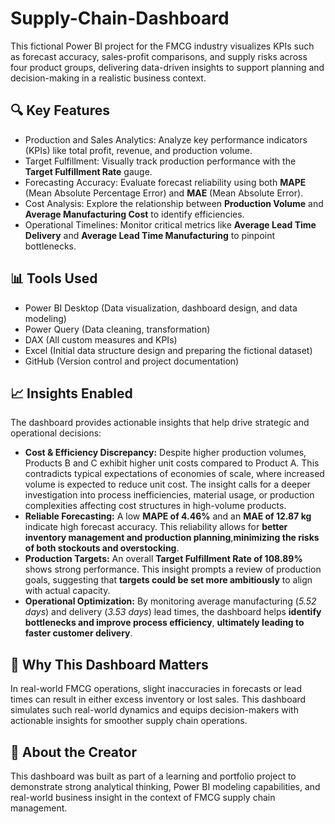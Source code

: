 # Supply-Chain-Dashboard
This fictional Power BI project for the FMCG industry visualizes KPIs such as forecast accuracy, sales-profit comparisons, and supply risks across four product groups, delivering data-driven insights to support planning and decision-making in a realistic business context.
## 🔍 Key Features
- Production and Sales Analytics: Analyze key performance indicators (KPIs) like total profit, revenue, and production volume.
- Target Fulfillment: Visually track production performance with the **Target Fulfillment Rate** gauge.
- Forecasting Accuracy: Evaluate forecast reliability using both **MAPE** (Mean Absolute Percentage Error) and **MAE** (Mean Absolute Error).
- Cost Analysis: Explore the relationship between **Production Volume** and **Average Manufacturing Cost** to identify efficiencies.
- Operational Timelines: Monitor critical metrics like **Average Lead Time Delivery** and **Average Lead Time Manufacturing** to pinpoint bottlenecks.
## 📊 Tools Used
- Power BI Desktop (Data visualization, dashboard design, and data modeling)
- Power Query (Data cleaning, transformation)
- DAX (All custom measures and KPIs)
- Excel (Initial data structure design and preparing the fictional dataset)
- GitHub (Version control and project documentation)
## 📈 Insights Enabled
The dashboard provides actionable insights that help drive strategic and operational decisions:
- **Cost & Efficiency Discrepancy:** Despite higher production volumes, Products B and C exhibit higher unit costs compared to Product A. This contradicts typical expectations of economies of scale, where increased volume is expected to reduce unit cost. The insight calls for a deeper investigation into process inefficiencies, material usage, or production complexities affecting cost structures in high-volume products.
- **Reliable Forecasting:** A low **MAPE of 4.46%** and an **MAE of 12.87 kg** indicate high forecast accuracy. This reliability allows for **better inventory management and production planning**,**minimizing the risks of both stockouts and overstocking**.
- **Production Targets:** An overall **Target Fulfillment Rate of 108.89%** shows strong performance. This insight prompts a review of production goals, suggesting that **targets could be set more ambitiously** to align with actual capacity.
- **Operational Optimization:** By monitoring average manufacturing (*5.52 days*) and delivery (*3.53 days*) lead times, the dashboard helps **identify bottlenecks and improve process efficiency**, **ultimately leading to faster customer delivery**.
## 🧠 Why This Dashboard Matters
In real-world FMCG operations, slight inaccuracies in forecasts or lead times can result in either excess inventory or lost sales. This dashboard simulates such real-world dynamics and equips decision-makers with actionable insights for smoother supply chain operations.
## 👤 About the Creator
This dashboard was built as part of a learning and portfolio project to demonstrate strong analytical thinking, Power BI modeling capabilities, and real-world business insight in the context of FMCG supply chain management.
